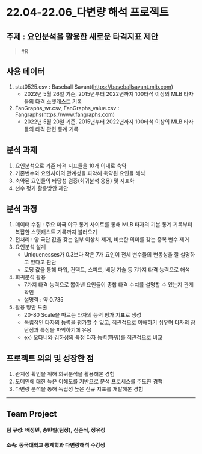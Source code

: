 # 22.04-22.06_다변량 해석 프로젝트

## 주제 : 요인분석을 활용한 새로운 타격지표 제안
>#R

## **사용 데이터**
1. stat0525.csv : Baseball Savant(https://baseballsavant.mlb.com)
    - 2022년 5월 26일 기준, 2015년부터 2022년까지 100타석 이상의 MLB 타자들의 타격 스탯캐스트 기록 
2. FanGraphs_wr.csv, FanGraphs_value.csv : Fangraphs(https://www.fangraphs.com)
    - 2022년 5월 20일 기준, 2015년부터 2022년까지 100타석 이상의 MLB 타자들의 타격 관련 통계 기록


## **분석 과제**
1. 요인분석으로 기존 타격 지표들을 10개 이내로 축약
2. 기존변수와 요인사이의 관계성을 파악해 축약된 요인들 해석
3. 축약된 요인들의 타당성 검증(회귀분석 응용) 및 지표화
4. 선수 평가 활용방안 제안


## **분석 과정**
1. 데이터 수집 : 주요 미국 야구 통계 사이트를 통해 MLB 타자의 기본 통계 기록부터 복잡한 스탯캐스트 기록까지 불러오기
2. 전처리 : 양 극단 값을 갖는 일부 이상치 제거, 비슷한 의미를 갖는 중복 변수 제거
3. 요인분석 설계
    - Uniquenesses가 0.3보다 작은 7개 요인이 전체 변수들의 변동성을 잘 설명하고 있다고 판단
    - 로딩 값을 통해 파워, 컨택트, 스피드, 배팅 기술 등 7가지 타격 능력으로 해석
4. 회귀분석 활용
    - 7가지 타격 능력으로 뽑아낸 요인들이 종합 타격 수치를 설명할 수 있는지 관계 확인
    - 설명력 : 약 0.735
5. 활용 방안 도출
    - 20-80 Scale을 따르는 타자의 능력 평가 지표로 생성
    - 독립적인 타자의 능력을 평가할 수 있고, 직관적으로 이해하기 쉬우며 타자의 장단점과 특징을 파악하기에 유용
    - ex) 오타니와 김하성의 특정 타자 능력(파워)를 직관적으로 비교

      
## **프로젝트 의의 및 성장한 점**
1. 관계성 확인을 위해 회귀분석을 활용해본 경험
2. 도메인에 대한 높은 이해도를 기반으로 분석 프로세스를 주도한 경험
3. 다변량 분석을 통해 독립성 높은 신규 지표를 개발해본 경험


***
## Team Project
#### 팀 구성: 배정민, 송민철(팀장), 신준식, 정유정
#### 소속: 동국대학교 통계학과 다변량해석 수강생
